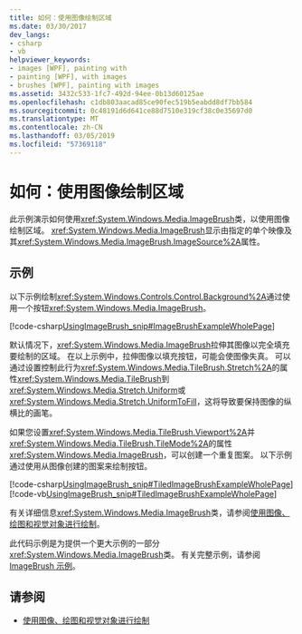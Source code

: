 ```yaml
---
title: 如何：使用图像绘制区域
ms.date: 03/30/2017
dev_langs:
- csharp
- vb
helpviewer_keywords:
- images [WPF], painting with
- painting [WPF], with images
- brushes [WPF], painting with images
ms.assetid: 3432c533-1fc7-492d-94ee-0b13d60125ae
ms.openlocfilehash: c1db803aacad85ce90fec519b5eabdd8df7bb584
ms.sourcegitcommit: 0c48191d6d641ce88d7510e319cf38c0e35697d0
ms.translationtype: MT
ms.contentlocale: zh-CN
ms.lasthandoff: 03/05/2019
ms.locfileid: "57369118"
---
```

# <a name="how-to-paint-an-area-with-an-image"></a>如何：使用图像绘制区域
此示例演示如何使用<xref:System.Windows.Media.ImageBrush>类，以使用图像绘制区域。 <xref:System.Windows.Media.ImageBrush>显示由指定的单个映像及其<xref:System.Windows.Media.ImageBrush.ImageSource%2A>属性。  
  
## <a name="example"></a>示例  
 以下示例绘制<xref:System.Windows.Controls.Control.Background%2A>通过使用一个按钮<xref:System.Windows.Media.ImageBrush>。  
  
 [!code-csharp[UsingImageBrush_snip#ImageBrushExampleWholePage](~/samples/snippets/csharp/VS_Snippets_Wpf/UsingImageBrush_snip/CSharp/PaintingWithImagesExample.cs#imagebrushexamplewholepage)]  
  
 默认情况下，<xref:System.Windows.Media.ImageBrush>拉伸其图像以完全填充要绘制的区域。 在以上示例中，拉伸图像以填充按钮，可能会使图像失真。 可以通过设置控制此行为<xref:System.Windows.Media.TileBrush.Stretch%2A>的属性<xref:System.Windows.Media.TileBrush>到<xref:System.Windows.Media.Stretch.Uniform>或<xref:System.Windows.Media.Stretch.UniformToFill>，这将导致要保持图像的纵横比的画笔。  
  
 如果您设置<xref:System.Windows.Media.TileBrush.Viewport%2A>并<xref:System.Windows.Media.TileBrush.TileMode%2A>的属性<xref:System.Windows.Media.ImageBrush>，可以创建一个重复图案。 以下示例通过使用从图像创建的图案来绘制按钮。  
  
 [!code-csharp[UsingImageBrush_snip#TiledImageBrushExampleWholePage](~/samples/snippets/csharp/VS_Snippets_Wpf/UsingImageBrush_snip/CSharp/TiledImageBrushExample.cs#tiledimagebrushexamplewholepage)]
 [!code-vb[UsingImageBrush_snip#TiledImageBrushExampleWholePage](~/samples/snippets/visualbasic/VS_Snippets_Wpf/UsingImageBrush_snip/VisualBasic/TiledImageBrushExample.vb#tiledimagebrushexamplewholepage)]  
  
 有关详细信息<xref:System.Windows.Media.ImageBrush>类，请参阅[使用图像、 绘图和视觉对象进行绘制](painting-with-images-drawings-and-visuals.md)。  
  
 此代码示例是为提供一个更大示例的一部分<xref:System.Windows.Media.ImageBrush>类。 有关完整示例，请参阅[ImageBrush 示例](https://go.microsoft.com/fwlink/?LinkID=160005)。  
  
## <a name="see-also"></a>请参阅
- [使用图像、绘图和视觉对象进行绘制](painting-with-images-drawings-and-visuals.md)
